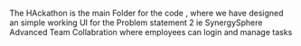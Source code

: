 The HAckathon is the main Folder for the code , where we have designed an simple working UI for the Problem statement 2 ie SynergySphere Advanced Team Collabration where employees can login and manage tasks
